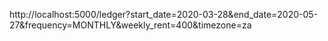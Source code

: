 http://localhost:5000/ledger?start_date=2020-03-28&end_date=2020-05-27&frequency=MONTHLY&weekly_rent=400&timezone=za